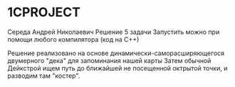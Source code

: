# 1CPROJECT

Середа Андрей Николаевич
Решение 5 задачи
Запустить можно при помощи любого компилятора (код на С++)

Решение реализовано на основе динамически-саморасширяющегося двумерного "дека" для запоминания нашей карты
Затем обычной Дейкстрой ищем путь до ближайшей не посещенной октрытой точки, и разводим там "костер".

